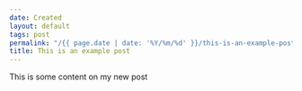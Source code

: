 ```yaml
---
date: Created
layout: default
tags: post
permalink: "/{{ page.date | date: '%Y/%m/%d' }}/this-is-an-example-post/index.html"
title: This is an example post
---
```


This is some content on my new post
